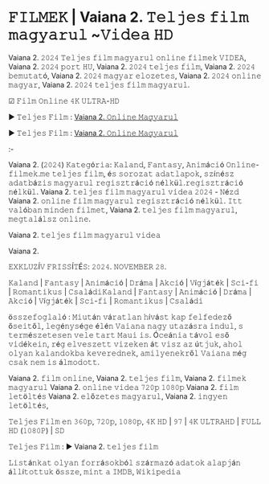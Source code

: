 # 𝙵𝙸𝙻𝙼𝙴𝙺 | Vaiana 2. 𝚃𝚎𝚕𝚓𝚎𝚜 𝚏𝚒𝚕𝚖 𝚖𝚊𝚐𝚢𝚊𝚛𝚞𝚕 ~𝚅𝚒𝚍𝚎𝚊 𝙷𝙳

Vaiana 2. 𝟸𝟶𝟸𝟺 𝚃𝚎𝚕𝚓𝚎𝚜 𝚏𝚒𝚕𝚖 𝚖𝚊𝚐𝚢𝚊𝚛𝚞𝚕 𝚘𝚗𝚕𝚒𝚗𝚎 𝚏𝚒𝚕𝚖𝚎𝚔 𝚅𝙸𝙳𝙴𝙰, Vaiana 2. 𝟸𝟶𝟸𝟺 𝚙𝚘𝚛𝚝 𝙷𝚄, Vaiana 2. 𝟸𝟶𝟸𝟺 𝚝𝚎𝚕𝚓𝚎𝚜 𝚏𝚒𝚕𝚖, Vaiana 2. 𝟸𝟶𝟸𝟺 𝚋𝚎𝚖𝚞𝚝𝚊𝚝ó, Vaiana 2. 𝟸𝟶𝟸𝟺 𝚖𝚊𝚐𝚢𝚊𝚛 𝚎𝚕𝚘𝚣𝚎𝚝𝚎𝚜, Vaiana 2. 𝟸𝟶𝟸𝟺 𝚘𝚗𝚕𝚒𝚗𝚎 𝚖𝚊𝚐𝚢𝚊𝚛, Vaiana 2. 𝟸𝟶𝟸𝟺 𝚝𝚎𝚕𝚓𝚎𝚜 𝚏𝚒𝚕𝚖 𝚖𝚊𝚐𝚢𝚊𝚛𝚞𝚕.

☑ 𝙵𝚒𝚕𝚖 𝙾𝚗𝚕𝚒𝚗𝚎 𝟺𝙺 𝚄𝙻𝚃𝚁𝙰-𝙷𝙳

► 𝚃𝚎𝚕𝚓𝚎𝚜 𝙵𝚒𝚕𝚖 : [Vaiana 2. 𝙾𝚗𝚕𝚒𝚗𝚎 𝙼𝚊𝚐𝚢𝚊𝚛𝚞𝚕](https://t.co/E4HBinYcrE)

► 𝚃𝚎𝚕𝚓𝚎𝚜 𝙵𝚒𝚕𝚖 : [Vaiana 2. 𝙾𝚗𝚕𝚒𝚗𝚎 𝙼𝚊𝚐𝚢𝚊𝚛𝚞𝚕](https://t.co/E4HBinYcrE)

:-

Vaiana 2. (𝟸𝟶𝟸𝟺) 𝙺𝚊𝚝𝚎𝚐ó𝚛𝚒𝚊: 𝙺𝚊𝚕𝚊𝚗𝚍, 𝙵𝚊𝚗𝚝𝚊𝚜𝚢, 𝙰𝚗𝚒𝚖á𝚌𝚒ó 𝙾𝚗𝚕𝚒𝚗𝚎-𝚏𝚒𝚕𝚖𝚎𝚔.𝚖𝚎 𝚝𝚎𝚕𝚓𝚎𝚜 𝚏𝚒𝚕𝚖, é𝚜 𝚜𝚘𝚛𝚘𝚣𝚊𝚝 𝚊𝚍𝚊𝚝𝚕𝚊𝚙𝚘𝚔, 𝚜𝚣í𝚗é𝚜𝚣 𝚊𝚍𝚊𝚝𝚋á𝚣𝚒𝚜 𝚖𝚊𝚐𝚢𝚊𝚛𝚞𝚕 𝚛𝚎𝚐𝚒𝚜𝚣𝚝𝚛á𝚌𝚒ó 𝚗é𝚕𝚔ü𝚕.𝚛𝚎𝚐𝚒𝚜𝚣𝚝𝚛á𝚌𝚒ó 𝚗é𝚕𝚔ü𝚕. Vaiana 2. 𝚝𝚎𝚕𝚓𝚎𝚜 𝚏𝚒𝚕𝚖 𝚖𝚊𝚐𝚢𝚊𝚛𝚞𝚕 𝚟𝚒𝚍𝚎𝚊 𝟸𝟶𝟸𝟺 - 𝙽é𝚣𝚍 Vaiana 2. 𝚘𝚗𝚕𝚒𝚗𝚎 𝚏𝚒𝚕𝚖 𝚖𝚊𝚐𝚢𝚊𝚛𝚞𝚕 𝚛𝚎𝚐𝚒𝚜𝚣𝚝𝚛á𝚌𝚒ó 𝚗é𝚕𝚔ü𝚕. 𝙸𝚝𝚝 𝚟𝚊𝚕ó𝚋𝚊𝚗 𝚖𝚒𝚗𝚍𝚎𝚗 𝚏𝚒𝚕𝚖𝚎𝚝, Vaiana 2. 𝚝𝚎𝚕𝚓𝚎𝚜 𝚏𝚒𝚕𝚖 𝚖𝚊𝚐𝚢𝚊𝚛𝚞𝚕, 𝚖𝚎𝚐𝚝𝚊𝚕á𝚕𝚜𝚣 𝚘𝚗𝚕𝚒𝚗𝚎.


Vaiana 2. 𝚝𝚎𝚕𝚓𝚎𝚜 𝚏𝚒𝚕𝚖 𝚖𝚊𝚐𝚢𝚊𝚛𝚞𝚕 𝚟𝚒𝚍𝚎𝚊

Vaiana 2.

𝙴𝚇𝙺𝙻𝚄𝚉Í𝚅 𝙵𝚁𝙸𝚂𝚂Í𝚃É𝚂: 𝟸𝟶𝟸𝟺. 𝙽𝙾𝚅𝙴𝙼𝙱𝙴𝚁 𝟸𝟾.

𝙺𝚊𝚕𝚊𝚗𝚍 | 𝙵𝚊𝚗𝚝𝚊𝚜𝚢 | 𝙰𝚗𝚒𝚖á𝚌𝚒ó | 𝙳𝚛á𝚖𝚊 | 𝙰𝚔𝚌𝚒ó | 𝚅í𝚐𝚓á𝚝é𝚔 | 𝚂𝚌𝚒-𝚏𝚒 | 𝚁𝚘𝚖𝚊𝚗𝚝𝚒𝚔𝚞𝚜 | 𝙲𝚜𝚊𝚕á𝚍𝚒𝙺𝚊𝚕𝚊𝚗𝚍 | 𝙵𝚊𝚗𝚝𝚊𝚜𝚢 | 𝙰𝚗𝚒𝚖á𝚌𝚒ó | 𝙳𝚛á𝚖𝚊 | 𝙰𝚔𝚌𝚒ó | 𝚅í𝚐𝚓á𝚝é𝚔 | 𝚂𝚌𝚒-𝚏𝚒 | 𝚁𝚘𝚖𝚊𝚗𝚝𝚒𝚔𝚞𝚜 | 𝙲𝚜𝚊𝚕á𝚍𝚒

ö𝚜𝚜𝚣𝚎𝚏𝚘𝚐𝚕𝚊𝚕ó : 𝙼𝚒𝚞𝚝á𝚗 𝚟á𝚛𝚊𝚝𝚕𝚊𝚗 𝚑í𝚟á𝚜𝚝 𝚔𝚊𝚙 𝚏𝚎𝚕𝚏𝚎𝚍𝚎𝚣ő ő𝚜𝚎𝚒𝚝ő𝚕, 𝚕𝚎𝚐é𝚗𝚢𝚜é𝚐𝚎 é𝚕é𝚗 𝚅𝚊𝚒𝚊𝚗𝚊 𝚗𝚊𝚐𝚢 𝚞𝚝𝚊𝚣á𝚜𝚛𝚊 𝚒𝚗𝚍𝚞𝚕, 𝚜 𝚝𝚎𝚛𝚖é𝚜𝚣𝚎𝚝𝚎𝚜𝚎𝚗 𝚟𝚎𝚕𝚎 𝚝𝚊𝚛𝚝 𝙼𝚊𝚞𝚒 𝚒𝚜. Ó𝚌𝚎á𝚗𝚒𝚊 𝚝á𝚟𝚘𝚕 𝚎𝚜ő 𝚟𝚒𝚍é𝚔𝚎𝚒𝚗, 𝚛é𝚐 𝚎𝚕𝚟𝚎𝚜𝚣𝚎𝚝𝚝 𝚟𝚒𝚣𝚎𝚔𝚎𝚗 á𝚝 𝚟𝚒𝚜𝚣 𝚊𝚣 ú𝚝𝚓𝚞𝚔, 𝚊𝚑𝚘𝚕 𝚘𝚕𝚢𝚊𝚗 𝚔𝚊𝚕𝚊𝚗𝚍𝚘𝚔𝚋𝚊 𝚔𝚎𝚟𝚎𝚛𝚎𝚍𝚗𝚎𝚔, 𝚊𝚖𝚒𝚕𝚢𝚎𝚗𝚎𝚔𝚛ő𝚕 𝚅𝚊𝚒𝚊𝚗𝚊 𝚖é𝚐 𝚌𝚜𝚊𝚔 𝚗𝚎𝚖 𝚒𝚜 á𝚕𝚖𝚘𝚍𝚘𝚝𝚝.

Vaiana 2. 𝚏𝚒𝚕𝚖 𝚘𝚗𝚕𝚒𝚗𝚎,
Vaiana 2. 𝚝𝚎𝚕𝚓𝚎𝚜 𝚏𝚒𝚕𝚖,
Vaiana 2. 𝚏𝚒𝚕𝚖𝚎𝚔 𝚖𝚊𝚐𝚢𝚊𝚛𝚞𝚕
Vaiana 2. 𝚘𝚗𝚕𝚒𝚗𝚎 𝚟𝚒𝚍𝚎𝚊 𝟽𝟸𝟶𝚙 𝟷𝟶𝟾𝟶𝚙
Vaiana 2. 𝚏𝚒𝚕𝚖 𝚕𝚎𝚝ö𝚕𝚝é𝚜
Vaiana 2. 𝚎𝚕ő𝚣𝚎𝚝𝚎𝚜 𝚖𝚊𝚐𝚢𝚊𝚛𝚞𝚕,
Vaiana 2. 𝚒𝚗𝚐𝚢𝚎𝚗 𝚕𝚎𝚝ö𝚕𝚝é𝚜,

𝚃𝚎𝚕𝚓𝚎𝚜 𝙵𝚒𝚕𝚖 𝚎𝚗 𝟹𝟼𝟶𝚙, 𝟽𝟸𝟶𝚙, 𝟷𝟶𝟾𝟶𝚙, 𝟺𝙺 𝙷𝙳 | 𝟿𝟽 | 𝟺𝙺 𝚄𝙻𝚃𝚁𝙰𝙷𝙳 | 𝙵𝚄𝙻𝙻 𝙷𝙳 (𝟷𝟶𝟾𝟶𝙿) | 𝚂𝙳

𝚃𝚎𝚕𝚓𝚎𝚜 𝙵𝚒𝚕𝚖 : ► Vaiana 2. 𝚝𝚎𝚕𝚓𝚎𝚜 𝚏𝚒𝚕𝚖

𝙻𝚒𝚜𝚝á𝚗𝚔𝚊𝚝 𝚘𝚕𝚢𝚊𝚗 𝚏𝚘𝚛𝚛á𝚜𝚘𝚔𝚋ó𝚕 𝚜𝚣á𝚛𝚖𝚊𝚣ó 𝚊𝚍𝚊𝚝𝚘𝚔 𝚊𝚕𝚊𝚙𝚓á𝚗 á𝚕𝚕í𝚝𝚘𝚝𝚝𝚞𝚔 ö𝚜𝚜𝚣𝚎, 𝚖𝚒𝚗𝚝 𝚊 𝙸𝙼𝙳𝙱, 𝚆𝚒𝚔𝚒𝚙𝚎𝚍𝚒𝚊

